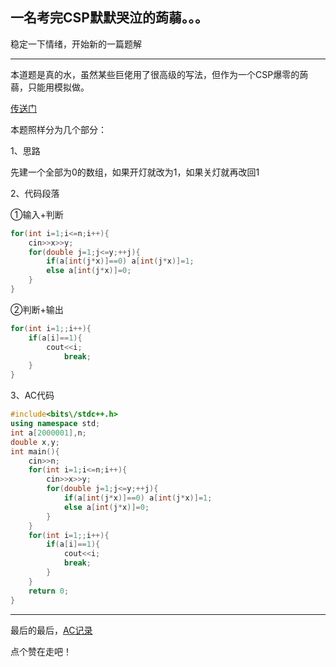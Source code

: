 ## 一名考完CSP默默哭泣的蒟蒻。。。

稳定一下情绪，开始新的一篇题解

------------
本道题是真的水，虽然某些巨佬用了很高级的写法，但作为一个CSP爆零的蒟蒻，只能用模拟做。

[传送门](https:\/\/www.luogu.org\/problem\/P1161)

本题照样分为几个部分：

1、思路

先建一个全部为0的数组，如果开灯就改为1，如果关灯就再改回1

2、代码段落

①输入+判断

```cpp
for(int i=1;i<=n;i++){
	cin>>x>>y;
	for(double j=1;j<=y;++j){
		if(a[int(j*x)]==0) a[int(j*x)]=1;
		else a[int(j*x)]=0;
	}
}
```
②判断+输出

```cpp
for(int i=1;;i++){
	if(a[i]==1){
		cout<<i;
			break;
	}
}
```
3、AC代码

```cpp
#include<bits\/stdc++.h>
using namespace std;
int a[2000001],n;
double x,y;
int main(){
	cin>>n;
	for(int i=1;i<=n;i++){
		cin>>x>>y;
		for(double j=1;j<=y;++j){
			if(a[int(j*x)]==0) a[int(j*x)]=1;
			else a[int(j*x)]=0;
		}
	}
	for(int i=1;;i++){
		if(a[i]==1){
			cout<<i;
			break;
		}
	}
	return 0;
} 
```


------------
最后的最后，[AC记录](https:\/\/www.luogu.org\/record\/27538691)

点个赞在走吧！